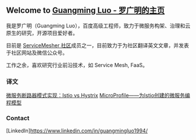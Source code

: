 ## Welcome to [Guangming Luo - 罗广明的主页](https://guangmingluo.github.io/guangmingluo.io/)

我是罗广明（Guangming Luo），百度高级工程师，致力于微服务构架、治理和云原生的研究，开源项目爱好者。

目前是 [ServiceMesher 社区](http://www.servicemesher.com/)成员之一，目前致力于为社区翻译英文文章，并发表于社区网站及微信公众号。

工作之余，喜欢研究行业前沿技术，如 Service Mesh, FaaS。

### 译文
[微服务断路器模式实现：Istio vs Hystrix](https://juejin.im/post/5c821798e51d457a7d431295)
[MicroProfile——为Istio创建的微服务编程模型](http://www.servicemesher.com/blog/microprofile-the-microservice-programming-model-made-for-istio/)

### Contact

[LinkedIn]https://www.linkedin.com/in/guangmingluo1994/
